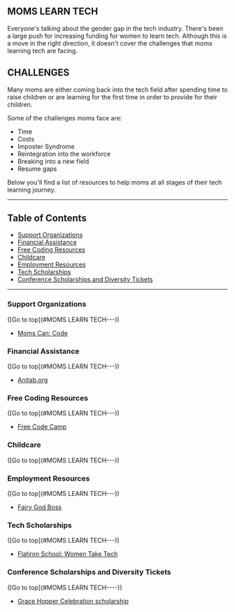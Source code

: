 

## MOMS LEARN TECH
Everyone's talking about the gender gap in the tech industry. There's been a large push for increasing funding for women to learn tech. Although this is a move in the right direction, it doesn't cover the challenges that moms learning tech are facing.

## CHALLENGES
 Many moms are either coming back into the tech field after spending time to raise children or are learning for the first time in order to provide for their children.

Some of the challenges moms face are:

- Time
- Costs
- Imposter Syndrome
- Reintegration into the workforce
- Breaking into a new field
- Resume gaps

Below you'll find a list of resources to help moms at all stages of their tech learning journey.

----

## Table of Contents
* [Support Organizations](#supportOrganizations)
* [Financial Assistance](#financialAssistance)
* [Free Coding Resources](#freecoding)
* [Childcare](#childcare)
* [Employment Resources](#emplymentresources)
* [Tech Scholarships](#techscholarships)
* [Conference Scholarships and Diversity Tickets](#confscholarship/ticket)


----

### Support Organizations
([Go to top](#MOMS LEARN TECH---))
* [Moms Can: Code](momscancode.com)

### Financial Assistance
([Go to top](#MOMS LEARN TECH---))
* [Anitab.org](https://anitab.org/awards-grants/)


### Free Coding Resources
([Go to top](#MOMS LEARN TECH---))
* [Free Code Camp](freecodecamp.org)

### Childcare
([Go to top](#MOMS LEARN TECH---))

### Employment Resources
([Go to top](#MOMS LEARN TECH---))
* [Fairy God Boss](#fairygodboss.com)

### Tech Scholarships
([Go to top](#MOMS LEARN TECH---))
* [Flatiron School: Women Take Tech](https://flatironschool.com/women-take-tech-coding-scholarships/)

### Conference Scholarships and Diversity Tickets
([Go to top](#MOMS LEARN TECH----))
* [Grace Hopper Celebration scholarship](https://anitab.org/career-toolbox/ghc-scholarship-grants/)
